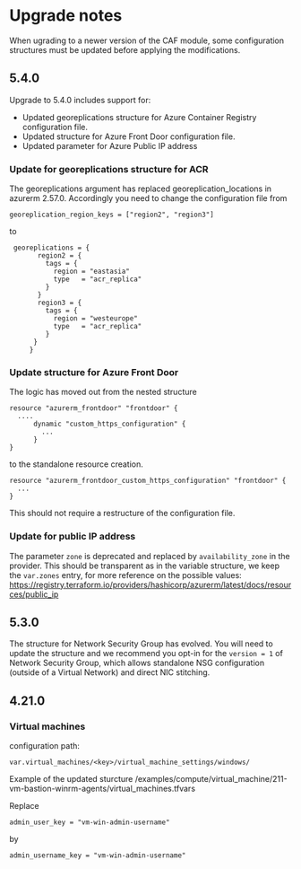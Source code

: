 # Upgrade notes

When ugrading to a newer version of the CAF module, some configuration structures must be updated before applying the modifications.

## 5.4.0

Upgrade to 5.4.0 includes support for:
- Updated georeplications structure for Azure Container Registry configuration file.
- Updated structure for Azure Front Door configuration file.
- Updated parameter for Azure Public IP address

### Update for georeplications structure for ACR
The georeplications argument has replaced georeplication_locations in azurerm 2.57.0. Accordingly you need to change the configuration file from 

```
georeplication_region_keys = ["region2", "region3"]
```
to 
```
 georeplications = {
       region2 = {
         tags = {
           region = "eastasia"
           type   = "acr_replica"
         }
       }
       region3 = {
         tags = {
           region = "westeurope"
           type   = "acr_replica"
         }
      }
     }
```

### Update structure for Azure Front Door
The logic has moved out from the nested structure 

```
resource "azurerm_frontdoor" "frontdoor" {
  ....
      dynamic "custom_https_configuration" {
        ...
      }
}
```

to the standalone resource creation.

```
resource "azurerm_frontdoor_custom_https_configuration" "frontdoor" {
  ...
}
```
This should not require a restructure of the configuration file.

### Update for public IP address
The parameter ```zone``` is deprecated and replaced by ```availability_zone``` in the provider.  This should be transparent as in the variable structure, we keep the ```var.zones``` entry, for more reference on the possible values: https://registry.terraform.io/providers/hashicorp/azurerm/latest/docs/resources/public_ip 

## 5.3.0

The structure for Network Security Group has evolved. You will need to update the structure and we recommend you opt-in for the ```version = 1``` of Network Security Group, which allows standalone NSG configuration (outside of a Virtual Network) and direct NIC stitching.


## 4.21.0

### Virtual machines
configuration path:
```hcl
var.virtual_machines/<key>/virtual_machine_settings/windows/
```

Example of the updated sturcture
/examples/compute/virtual_machine/211-vm-bastion-winrm-agents/virtual_machines.tfvars

Replace
```hcl
admin_user_key = "vm-win-admin-username"
```

by
```hcl
admin_username_key = "vm-win-admin-username"
```
